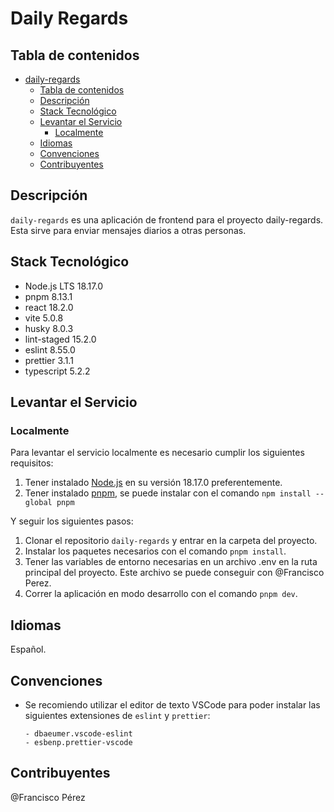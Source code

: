 # Daily Regards

## Tabla de contenidos

- [daily-regards](#daily-regards)
  - [Tabla de contenidos](#tabla-de-contenidos)
  - [Descripción](#descripción)
  - [Stack Tecnológico](#stack-tecnológico)
  - [Levantar el Servicio](#levantar-el-servicio)
    - [Localmente](#localmente)
  - [Idiomas](#idiomas)
  - [Convenciones](#convenciones)
  - [Contribuyentes](#contribuyentes)

## Descripción

`daily-regards` es una aplicación de frontend para el proyecto daily-regards. Esta sirve para enviar mensajes diarios a otras personas.

## Stack Tecnológico

- Node.js LTS 18.17.0
- pnpm 8.13.1
- react 18.2.0
- vite 5.0.8
- husky 8.0.3
- lint-staged 15.2.0
- eslint 8.55.0
- prettier 3.1.1
- typescript 5.2.2

## Levantar el Servicio

### Localmente

Para levantar el servicio localmente es necesario cumplir los siguientes requisitos:

1. Tener instalado [Node.js](https://nodejs.org/) en su versión 18.17.0 preferentemente.
2. Tener instalado [pnpm](https://yarnpkg.com/), se puede instalar con el comando `npm install --global pnpm`

Y seguir los siguientes pasos:

1. Clonar el repositorio `daily-regards` y entrar en la carpeta del proyecto.
2. Instalar los paquetes necesarios con el comando `pnpm install`.
3. Tener las variables de entorno necesarias en un archivo .env en la ruta principal del proyecto. Este archivo se puede conseguir con @Francisco Perez.
4. Correr la aplicación en modo desarrollo con el comando `pnpm dev`.

## Idiomas

Español.

## Convenciones

- Se recomiendo utilizar el editor de texto VSCode para poder instalar las siguientes extensiones de `eslint` y `prettier`:

  ```
  - dbaeumer.vscode-eslint
  - esbenp.prettier-vscode
  ```

## Contribuyentes

@Francisco Pérez
